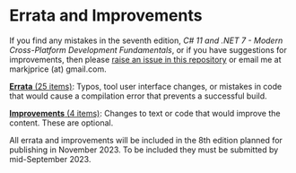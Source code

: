 # Errata and Improvements

If you find any mistakes in the seventh edition, *C# 11 and .NET 7 - Modern Cross-Platform Development Fundamentals*, or if you have suggestions for improvements, then please [raise an issue in this repository](https://github.com/markjprice/cs11dotnet7/issues) or email me at markjprice (at) gmail.com.

[**Errata** (25 items)](errata.md): Typos, tool user interface changes, or mistakes in code that would cause a compilation error that prevents a successful build.

[**Improvements** (4 items)](improvements.md): Changes to text or code that would improve the content. These are optional.

All errata and improvements will be included in the 8th edition planned for publishing in November 2023. To be included they must be submitted by mid-September 2023.
